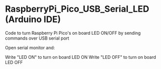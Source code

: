 # RaspberryPi_Pico_USB_Serial_LED (Arduino IDE)

Code to turn Raspberry Pi Pico's on board LED ON/OFF by sending commands over USB serial port


Open serial monitor and: 

Write "LED ON" to turn on board LED ON
Write "LED OFF" to turn on board LED OFF
